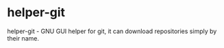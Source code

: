# helper-git
helper-git - GNU GUI helper for git, it can download repositories simply by their name.
